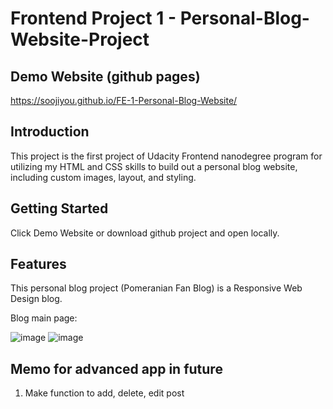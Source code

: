 # Frontend Project 1 - Personal-Blog-Website-Project

## Demo Website (github pages)
https://soojiyou.github.io/FE-1-Personal-Blog-Website/


## Introduction
This project is the first project of Udacity Frontend nanodegree program for utilizing my HTML and CSS skills to build out a personal blog website, including custom images, layout, and styling.

## Getting Started

Click Demo Website or download github project and open locally.

## Features

This personal blog project (Pomeranian Fan Blog) is a Responsive Web Design blog. 

Blog main page:

![image](https://user-images.githubusercontent.com/79179847/229445874-62f6f76f-df88-41a2-99bf-f49a4435dda9.png)
![image](https://user-images.githubusercontent.com/79179847/229446490-d7c33e52-6b61-4367-bc0f-693923b6e71f.png)


## Memo for advanced app in future

1. Make function to add, delete, edit post
